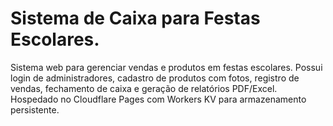 # Sistema de Caixa para Festas Escolares.
Sistema web para gerenciar vendas e produtos em festas escolares. Possui login de administradores, cadastro de produtos com fotos, registro de vendas, fechamento de caixa e geração de relatórios PDF/Excel. Hospedado no Cloudflare Pages com Workers KV para armazenamento persistente.
